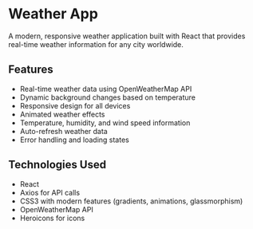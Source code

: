 # Weather App

A modern, responsive weather application built with React that provides real-time weather information for any city worldwide.

## Features

- Real-time weather data using OpenWeatherMap API
- Dynamic background changes based on temperature
- Responsive design for all devices
- Animated weather effects
- Temperature, humidity, and wind speed information
- Auto-refresh weather data
- Error handling and loading states

## Technologies Used

- React
- Axios for API calls
- CSS3 with modern features (gradients, animations, glassmorphism)
- OpenWeatherMap API
- Heroicons for icons


